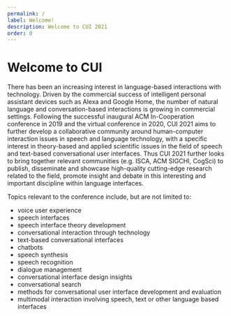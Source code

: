 ```yaml
---
permalink: /
label: Welcome!
description: Welcome to CUI 2021
order: 0
---
```


# Welcome to CUI

There has been an increasing interest in language-based interactions with technology. Driven by the commercial success of intelligent personal assistant devices such as Alexa and Google Home, the number of natural language and conversation-based interactions is growing in commercial settings. Following the successful inaugural ACM In-Cooperation conference in 2019 and the virtual conference in 2020, CUI 2021 aims to further develop a collaborative community around human-computer interaction issues in speech and language technology, with a specific interest in theory-based and applied scientific issues in the field of speech and text-based conversational user interfaces. Thus CUI 2021 further looks to bring together relevant communities (e.g. ISCA, ACM SIGCHI, CogSci) to publish, disseminate and showcase high-quality cutting-edge research related to the field, promote insight and debate in this interesting and important discipline within language interfaces.

Topics relevant to the conference include, but are not limited to:
* voice user experience
* speech interfaces
* speech interface theory development
* conversational interaction through technology
* text-based conversational interfaces
* chatbots
* speech synthesis
* speech recognition
* dialogue management
* conversational interface design insights
* conversational search
* methods for conversational user interface development and evaluation
* multimodal interaction involving speech, text or other language based interfaces
